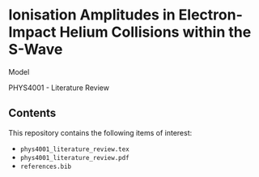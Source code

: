 # Ionisation Amplitudes in Electron-Impact Helium Collisions within the S-Wave
  Model

PHYS4001 - Literature Review

## Contents

This repository contains the following items of interest:
- `phys4001_literature_review.tex`
- `phys4001_literature_review.pdf`
- `references.bib`
